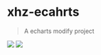 # xhz-ecahrts
>  A echarts modify project

![](https://img.shields.io/static/v1?label=vue&message=v2.5.11&color=<COLOR>) ![](https://img.shields.io/static/v1?label=echarts&message=v5.2.2&color=<COLOR>)

